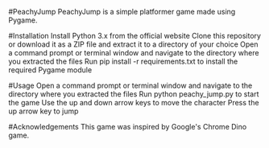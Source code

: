#PeachyJump
PeachyJump is a simple platformer game made using Pygame.

#Installation
Install Python 3.x from the official website
Clone this repository or download it as a ZIP file and extract it to a directory of your choice
Open a command prompt or terminal window and navigate to the directory where you extracted the files
Run pip install -r requirements.txt to install the required Pygame module

#Usage
Open a command prompt or terminal window and navigate to the directory where you extracted the files
Run python peachy_jump.py to start the game
Use the up and down arrow keys to move the character
Press the up arrow key to jump

#Acknowledgements
This game was inspired by Google's Chrome Dino game.
